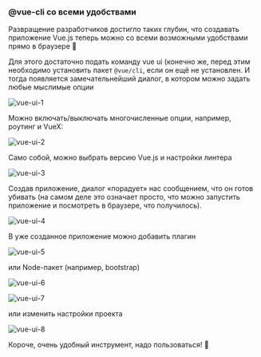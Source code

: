 ### @vue-cli со всеми удобствами

Развращение разработчиков достигло таких глубин, что создавать приложение Vue.js теперь можно со всеми возможными удобствами прямо в браузере 🙂

Для этого достаточно подать команду vue ui (конечно же, перед этим необходимо установить пакет `@vue/cli`, если он ещё не установлен. И тогда появляется замечательнейший диалог, в котором можно задать любые мыслимые опции

![vue-ui-1](img/vue-ui-1.png)

Можно включать/выключать многочисленные опции, например, роутинг и VueX:

![vue-ui-2](img/vue-ui-2.png)

Само собой, можно выбрать версию Vue.js и настройки линтера

![vue-ui-3](img/vue-ui-3.png)

Создав приложение, диалог «порадует» нас сообщением, что он готов убивать (на самом деле это означает просто, что можно запустить приложение и посмотреть в браузере, что получилось).

![vue-ui-4](img/vue-ui-4.png)

В уже созданное приложение можно добавить плагин

![vue-ui-5](img/vue-ui-5.png)

или Node-пакет (например, bootstrap)

![vue-ui-6](img/vue-ui-6.png)

![vue-ui-7](img/vue-ui-7.png)

или изменить настройки проекта

![vue-ui-8](img/vue-ui-8.png)


Короче, очень удобный инструмент, надо пользоваться! 🙂
